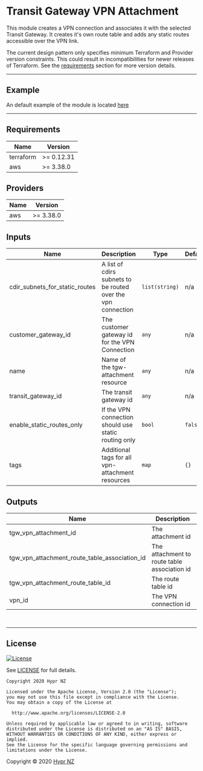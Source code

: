# Transit Gateway VPN Attachment

This module creates a VPN connection and associates it with the selected Transit Gateway. It creates it's own route table
and adds any static routes accessible over the VPN link.

The current design pattern only specifies minimum Terraform and Provider version constraints. This could result in incompatibilities for newer releases of Terraform. See the [requirements](#requirements) section for more version details.

---
## Example

An default example of the module is located [here](example/main.tf)

---

<!-- BEGIN_TF_DOCS -->
## Requirements

| Name | Version |
|------|---------|
| terraform | >= 0.12.31 |
| aws | >= 3.38.0 |

## Providers

| Name | Version |
|------|---------|
| aws | >= 3.38.0 |

## Inputs

| Name | Description | Type | Default | Required |
|------|-------------|------|---------|:--------:|
| cdir_subnets_for_static_routes | A list of cdirs subnets to be routed over the vpn connection | `list(string)` | n/a | yes |
| customer_gateway_id | The customer gateway id for the VPN Connection | `any` | n/a | yes |
| name | Name of the tgw-attachment resource | `any` | n/a | yes |
| transit_gateway_id | The transit gateway id | `any` | n/a | yes |
| enable_static_routes_only | If the VPN connection should use static routing only | `bool` | `false` | no |
| tags | Additional tags for all vpn-attachment resources | `map` | `{}` | no |

## Outputs

| Name | Description |
|------|-------------|
| tgw_vpn_attachment_id | The attachment id |
| tgw_vpn_attachment_route_table_association_id | The attachment to route table association id |
| tgw_vpn_attachment_route_table_id | The route table id |
| vpn_id | The VPN connection id |

<br/>

---
## License

[![License](https://img.shields.io/badge/License-Apache%202.0-blue.svg)](https://opensource.org/licenses/Apache-2.0)

See [LICENSE](LICENSE) for full details.

```
Copyright 2020 Hypr NZ

Licensed under the Apache License, Version 2.0 (the "License");
you may not use this file except in compliance with the License.
You may obtain a copy of the License at

  http://www.apache.org/licenses/LICENSE-2.0

Unless required by applicable law or agreed to in writing, software
distributed under the License is distributed on an "AS IS" BASIS,
WITHOUT WARRANTIES OR CONDITIONS OF ANY KIND, either express or implied.
See the License for the specific language governing permissions and
limitations under the License.
```

Copyright &copy; 2020 [Hypr NZ](https://www.hypr.nz/)
<!-- END_TF_DOCS -->
